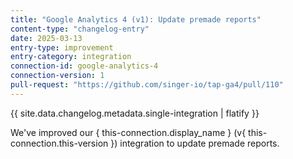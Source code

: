 ```yaml
---
title: "Google Analytics 4 (v1): Update premade reports"
content-type: "changelog-entry"
date: 2025-03-13
entry-type: improvement
entry-category: integration
connection-id: google-analytics-4
connection-version: 1
pull-request: "https://github.com/singer-io/tap-ga4/pull/110"
---
```

{{ site.data.changelog.metadata.single-integration | flatify }}

We've improved our { this-connection.display_name } (v{ this-connection.this-version }) integration to update premade reports.
